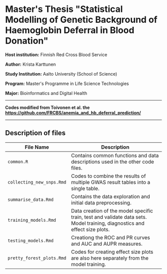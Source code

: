 # **Master's Thesis "Statistical Modelling of Genetic Background of Haemoglobin Deferral in Blood Donation"**


**Host institution:** Finnish Red Cross Blood Service

**Author:** Krista Karttunen

**Study Institution:** Aalto University (School of Science)

**Program:** Master's Programme in Life Science Technologies

**Major:** Bioinformatics and Digital Health

---
**Codes modified from Toivonen et al. the https://github.com/FRCBS/anemia_and_hb_deferral_prediction/**

---

## Description of files
| File Name       | Description                                      | 
|-----------------|--------------------------------------------------|
| `common.R`   | Contains common functions and data descriptions used in the other code files. |
| `collecting_new_snps.Rmd`   | Codes to combine the results of multiple GWAS result tables into a single table. |
| `summarise_data.Rmd`  | Contains the data exploration and initial data preprocessing.         |
| `training_models.Rmd`    | Data creation of the model specific train, test and validate data sets. Model training, diagnostics and effect size plots.         | 
| `testing_models.Rmd` | Creationg the ROC and PR curves and AUC and AUPR measures.       |
| `pretty_forest_plots.Rmd` | Codes for creating effect size plots are also here separately from the model training.      |
